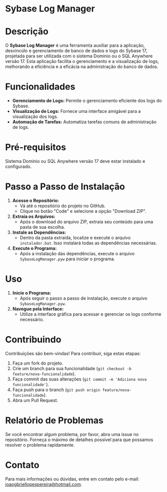 <!DOCTYPE html> <html lang="pt-BR"> <head> <meta charset="UTF-8"> <meta name="viewport" content="width=device-width, initial-scale=1.0"> </head> <body> <h1>Sybase Log Manager</h1>
<h1>Descrição</h1>
<p>O <strong>Sybase Log Manager</strong> é uma ferramenta auxiliar para a aplicação, desvincúlo e gerenciamento de banco de dados e logs do Sybase 17, projetada para ser utilizada com o sistema Domínio ou o SQL Anywhere versão 17. Esta aplicação facilita o gerenciamento e a visualização de logs, melhorando a eficiência e a eficácia na administração do banco de dados.</p>

<h1>Funcionalidades</h1>
<ul>
    <li><strong>Gerenciamento de Logs:</strong> Permite o gerenciamento eficiente dos logs do Sybase.</li>
    <li><strong>Visualização de Logs:</strong> Fornece uma interface amigável para a visualização dos logs.</li>
    <li><strong>Automação de Tarefas:</strong> Automatiza tarefas comuns de administração de logs.</li>
</ul>

<h1>Pré-requisitos</h1>
<p>Sistema Domínio ou SQL Anywhere versão 17 deve estar instalado e configurado.</p>

<h1>Passo a Passo de Instalação</h1>
<ol>
    <li><strong>Acesse o Repositório:</strong>
        <ul>
            <li>Vá até o repositório do projeto no GitHub.</li>
            <li>Clique no botão "Code" e selecione a opção "Download ZIP".</li>
        </ul>
    </li>
    <li><strong>Extraia os Arquivos:</strong>
        <ul>
            <li>Após o download do arquivo ZIP, extraia seu conteúdo para uma pasta de sua escolha.</li>
        </ul>
    </li>
    <li><strong>Instale as Dependências:</strong>
        <ul>
            <li>Dentro da pasta extraída, localize e execute o arquivo <code>instalador.bat</code>. Isso instalará todas as dependências necessárias.</li>
        </ul>
    </li>
    <li><strong>Execute o Programa:</strong>
        <ul>
            <li>Após a instalação das dependências, execute o arquivo <code>SybaseLogManager.pyw</code> para iniciar o programa.</li>
        </ul>
    </li>
</ol>

<h1>Uso</h1>
<ol>
    <li><strong>Inicie o Programa:</strong>
        <ul>
            <li>Após seguir o passo a passo de instalação, execute o arquivo <code>SybaseLogManager.pyw</code>.</li>
        </ul>
    </li>
    <li><strong>Navegue pela Interface:</strong>
        <ul>
            <li>Utilize a interface gráfica para acessar e gerenciar os logs conforme necessário.</li>
        </ul>
    </li>
</ol>

<h1>Contribuindo</h1>
<p>Contribuições são bem-vindas! Para contribuir, siga estas etapas:</p>
<ol>
    <li>Faça um fork do projeto.</li>
    <li>Crie um branch para sua funcionalidade (<code>git checkout -b feature/nova-funcionalidade</code>).</li>
    <li>Faça commit das suas alterações (<code>git commit -m 'Adiciona nova funcionalidade'</code>).</li>
    <li>Faça push para o branch (<code>git push origin feature/nova-funcionalidade</code>).</li>
    <li>Abra um Pull Request.</li>
</ol>

<h1>Relatório de Problemas</h1>
<p>Se você encontrar algum problema, por favor, abra uma issue no repositório. Forneça o máximo de detalhes possível para que possamos resolver o problema rapidamente.</p>

<h1>Contato</h1>
<p>Para mais informações ou dúvidas, entre em contato pelo e-mail: <a href="mailto:joaogbriellopespereira@hotmail.com">joaogbriellopespereira@hotmail.com</a>.</p>

</body> </html>
